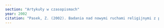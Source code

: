 ```yaml
---
section: "Artykuły w czasopismach"
year: 2002
citation: "Pasek, Z. (2002). Badania nad nowymi ruchami religijnymi z perspektywy Pracowni Dokumentacji Wyznań Religijnych w Polsce Współczesnej Instytutu Religioznawstwa UJ. Nomos. Kwartalnik Religioznawczy, 39/40, 145-152."
---
```

